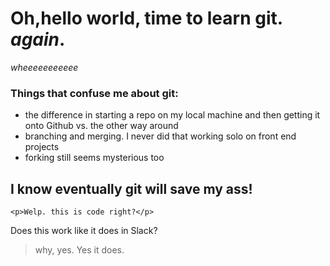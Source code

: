 # Oh,**hello world**, time to learn git. _again_.
_wheeeeeeeeeee_

### Things that confuse me about git:
 * the difference in starting a repo on my local machine and then getting it onto Github vs. the other way around
 * branching and merging. I never did that working solo on front end projects
 * forking still seems mysterious too

 ## I know eventually git will save my ass! 

 ``` <p>Welp. this is code right?</p> ```

 Does this work like it does in Slack? 

 >why, yes. Yes it does.

 




